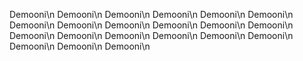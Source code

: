 Demooni\n
Demooni\n
Demooni\n
Demooni\n
Demooni\n
Demooni\n
Demooni\n
Demooni\n
Demooni\n
Demooni\n
Demooni\n
Demooni\n
Demooni\n
Demooni\n
Demooni\n
Demooni\n
Demooni\n
Demooni\n
Demooni\n
Demooni\n
Demooni\n
